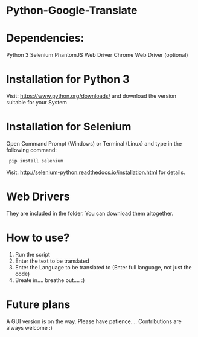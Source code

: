 # Python-Google-Translate

# Dependencies:
  Python 3
  Selenium
  PhantomJS Web Driver
  Chrome Web Driver (optional)
 
# Installation for Python 3
  Visit: https://www.python.org/downloads/ and download the version suitable for your System
  
# Installation for Selenium
  Open Command Prompt (Windows) or Terminal (Linux) and type in the following command:
     
     pip install selenium
  
  Visit: http://selenium-python.readthedocs.io/installation.html for details.

# Web Drivers
  They are included in the folder. You can download them altogether.
  
# How to use?
  1. Run the script
  2. Enter the text to be translated
  3. Enter the Language to be translated to (Enter full language, not just the code)
  4. Breate in.... breathe out.... :)
  
# Future plans
  A GUI version is on the way. Please have patience....
  Contributions are always welcome :)

